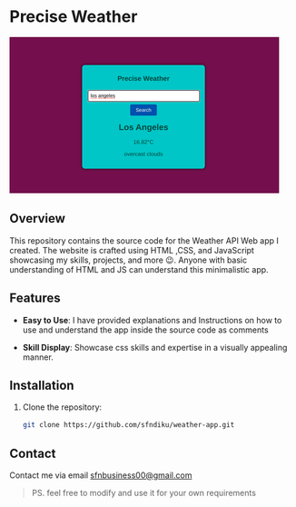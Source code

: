 # Precise Weather
![Weather app Preview](preview.png)
## Overview
This repository contains the source code for the Weather API Web app I created. The website is crafted using HTML ,CSS, and JavaScript showcasing my skills, projects, and more 😉. Anyone with basic understanding of HTML and JS can understand this minimalistic app.
## Features
- **Easy to Use**: I have provided explanations and Instructions on how to use and understand the app inside the source code as comments

- **Skill Display**: Showcase css skills and expertise in a visually appealing manner.
## Installation
1. Clone the repository:
   ```bash
   git clone https://github.com/sfndiku/weather-app.git
## Contact
Contact me via email <sfnbusiness00@gmail.com>

     
> PS. feel free to modify and use it for your own requirements
